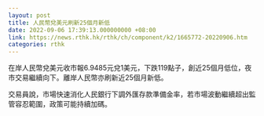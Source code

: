 ```yaml
---
layout: post
title: 人民幣兌美元刷新25個月新低
date: 2022-09-06 17:39:13.000000000 +08:00
link: https://news.rthk.hk/rthk/ch/component/k2/1665772-20220906.htm
categories: rthk
---
```


在岸人民幣兌美元收市報6.9485元兌1美元，下跌119點子，創近25個月低位，夜市交易繼續向下。離岸人民幣亦刷新近25個月新低。

交易員說，市場快速消化人民銀行下調外匯存款準備金率，若市場波動繼續超出監管容忍範圍，政策可能持續加碼。
